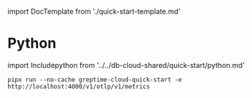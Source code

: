 import DocTemplate from './quick-start-template.md' 


# Python

<DocTemplate>

<div id="write-data">

import Includepython from '../../db-cloud-shared/quick-start/python.md' 

<Includepython/>

```shell
pipx run --no-cache greptime-cloud-quick-start -e http://localhost:4000/v1/otlp/v1/metrics
```

</div>

</DocTemplate>
